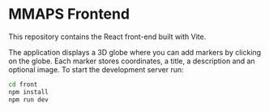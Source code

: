 # MMAPS Frontend

This repository contains the React front-end built with Vite.

The application displays a 3D globe where you can add markers by clicking on the globe. Each marker stores coordinates, a title, a description and an optional image. To start the development server run:

```bash
cd front
npm install
npm run dev
```
